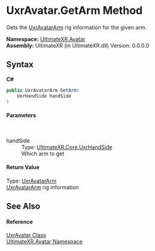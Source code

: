 # UxrAvatar.GetArm Method 
 

Gets the <a href="T_UltimateXR_Avatar_Rig_UxrAvatarArm">UxrAvatarArm</a> rig information for the given arm.

**Namespace:**&nbsp;<a href="N_UltimateXR_Avatar">UltimateXR.Avatar</a><br />**Assembly:**&nbsp;UltimateXR (in UltimateXR.dll) Version: 0.0.0.0

## Syntax

**C#**<br />
``` C#
public UxrAvatarArm GetArm(
	UxrHandSide handSide
)
```


#### Parameters
&nbsp;<dl><dt>handSide</dt><dd>Type: <a href="T_UltimateXR_Core_UxrHandSide">UltimateXR.Core.UxrHandSide</a><br />Which arm to get</dd></dl>

#### Return Value
Type: <a href="T_UltimateXR_Avatar_Rig_UxrAvatarArm">UxrAvatarArm</a><br /><a href="T_UltimateXR_Avatar_Rig_UxrAvatarArm">UxrAvatarArm</a> rig information

## See Also


#### Reference
<a href="T_UltimateXR_Avatar_UxrAvatar">UxrAvatar Class</a><br /><a href="N_UltimateXR_Avatar">UltimateXR.Avatar Namespace</a><br />